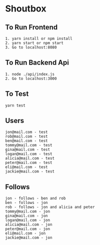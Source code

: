 # Shoutbox

## To Run Frontend

    1. yarn install or npm install
    2. yarn start or npm start
    3. Go to localhost:8080

## To Run Backend Api

    1. node ./api/index.js
    2. Go to localhost:3000

## To Test

    yarn test
    
## Users
    
    jon@mail.com - test
    rob@mail.com - test
    ben@mail.com - test
    tommy@mail.com - test
    gina@mail.com - test
    logan@mail.com - test
    alicia@mail.com - test
    peter@mail.com - test
    eli@mail.com - test
    jackie@mail.com - test

## Follows

    jon - follows - ben and rob
    ben - follows - jon
    rob - follows - jon and alicia and peter
    tommy@mail.com - jon
    gina@mail.com - jon
    logan@mail.com - jon
    alicia@mail.com - jon
    peter@mail.com - jon
    eli@mail.com - jon
    jackie@mail.com - jon
